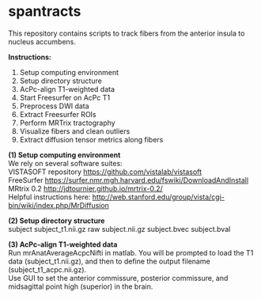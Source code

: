 # spantracts

This repository contains scripts to track fibers from the anterior insula to nucleus accumbens.

<b>Instructions: </b></br>
1) Setup computing environment </br>
2) Setup directory structure </br>
3) AcPc-align T1-weighted data </br>
4) Start Freesurfer on AcPc T1 </br>
5) Preprocess DWI data </br>
6) Extract Freesurfer ROIs </br>
7) Perform MRTrix tractography </br>
8) Visualize fibers and clean outliers </br>
9) Extract diffusion tensor metrics along fibers </br>

<b>(1) Setup computing environment </b></br>
We rely on several software suites: </br> 
VISTASOFT repository https://github.com/vistalab/vistasoft </br>
FreeSurfer https://surfer.nmr.mgh.harvard.edu/fswiki/DownloadAndInstall </br>
MRtrix 0.2 http://jdtournier.github.io/mrtrix-0.2/ </br>
Helpful instructions here: http://web.stanford.edu/group/vista/cgi-bin/wiki/index.php/MrDiffusion

<b>(2) Setup directory structure </b></br>
subject
  subject_t1.nii.gz
  raw
    subject.nii.gz
    subject.bvec
    subject.bval

<b>(3) AcPc-align T1-weighted data </b></br>
Run mrAnatAverageAcpcNifti in matlab. You will be prompted to load the T1 data (subject_t1.nii.gz), and then to define the output filename (subject_t1_acpc.nii.gz). </br>
Use GUI to set the anterior commissure, posterior commissure, and midsagittal point high (superior) in the brain. </br>


